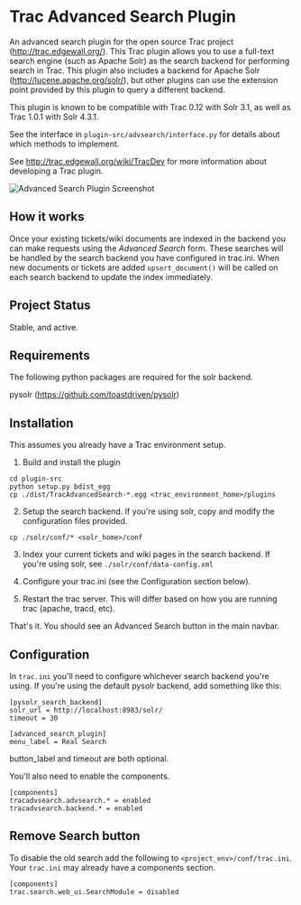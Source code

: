 
Trac Advanced Search Plugin
============================

An advanced search plugin for the open source Trac project
(http://trac.edgewall.org/). This Trac plugin allows you to use a full-text
search engine (such as Apache Solr) as the search backend for performing
search in Trac.  This plugin also includes a backend for Apache Solr
(http://lucene.apache.org/solr/), but other plugins can use the extension point
provided by this plugin to query a different backend.

This plugin is known to be compatible with Trac 0.12 with Solr 3.1, as well as
Trac 1.0.1 with Solr 4.3.1.

See the interface in `plugin-src/advsearch/interface.py` for details about which
methods to implement.

See http://trac.edgewall.org/wiki/TracDev for more information about developing
a Trac plugin.

![Advanced Search Plugin Screenshot][screenshot]

How it works
------------

Once your existing tickets/wiki documents are indexed in the backend you can
make requests using the *Advanced Search* form.  These searches will be handled
by the search backend you have configured in trac.ini.  When new documents or
tickets are added `upsert_document()` will be called on each search backend
to update the index immediately.



Project Status
--------------
Stable, and active.


Requirements
------------

The following python packages are required for the solr backend.

pysolr (https://github.com/toastdriven/pysolr)



Installation
------------

This assumes you already have a Trac environment setup.

1. Build and install the plugin
```
cd plugin-src
python setup.py bdist_egg
cp ./dist/TracAdvancedSearch-*.egg <trac_environment_home>/plugins
```

2. Setup the search backend.  If you're using solr, copy and modify the
configuration files provided.
```
cp ./solr/conf/* <solr_home>/conf
```

3. Index your current tickets and wiki pages in the search backend.  If you're
using solr, see `./solr/conf/data-config.xml`

4. Configure your trac.ini (see the Configuration section below).

5. Restart the trac server. This will differ based on how you are running trac
(apache, tracd, etc).

That's it. You should see an Advanced Search button in the main navbar.



Configuration
-------------

In `trac.ini` you'll need to configure whichever search backend you're using.  If
you're using the default pysolr backend, add something like this:

```
[pysolr_search_backend]
solr_url = http://localhost:8983/solr/
timeout = 30

[advanced_search_plugin]
menu_label = Real Search
```

button_label and timeout are both optional.

You'll also need to enable the components.

```
[components]
tracadvsearch.advsearch.* = enabled
tracadvsearch.backend.* = enabled
```


Remove Search button
--------------------

To disable the old search add the following to `<project_env>/conf/trac.ini`.
Your `trac.ini` may already have a components section.

```
[components]
trac.search.web_ui.SearchModule = disabled
```

[screenshot]: https://raw.github.com/blampe/TracAdvancedSearchPlugin/gh-pages/example.png "Screenshot"
